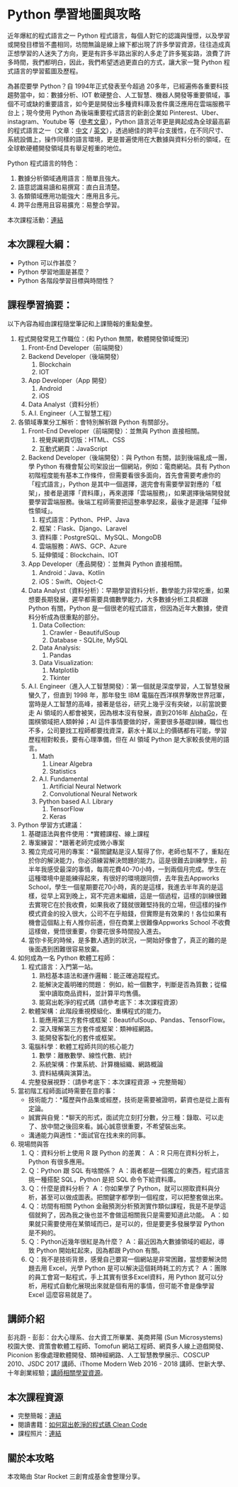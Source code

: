 # Python 學習地圖與攻略

近年爆紅的程式語言之一 Python 程式語言，每個人對它的認識與憧憬，以及學習或開發目標皆不盡相同，坊間無論是線上線下都出現了許多學習資源，往往造成真正想學習的人迷失了方向，更是有許多半路出家的人多走了許多冤妄路，浪費了許多時間，我們都明白，因此，我們希望透過更直白的方式，讓大家一覽 Python 程式語言的學習藍圖及歷程。

為甚麼要學 Python？自 1994年正式發表至今超過 20多年，已經遍佈各重要科技趨勢當中，如：數據分析、IOT 軟硬整合、人工智慧、機器人開發等重要領域，事個不可或缺的重要語言，如今更是開發出多種資料庫及套件廣泛應用在雲端服務平台上；現今使用 Python 為後端重要程式語言的新創企業如 Pinterest、Uber、instagram、Youtube 等（[參考文章](https://www.jianshu.com/p/e3df3b024b6c)），Python 語言近年更是興起成為全球最高薪的程式語言之一（文章：[中文](http://technews.tw/2017/12/21/2018-5-high-paid-in-demand-programming-language/) / [英文](https://www.techrepublic.com/article/five-highly-paid-and-in-demand-programming-languages-to-learn-in-2018/)），透過絕佳的跨平台支援性，在不同尺寸、系統設備上，操作同樣的語言環境，更是普遍使用在大數據與資料分析的領域，在全球軟硬體開發領域具有舉足輕重的地位。

Python 程式語言的特色：

1. 數據分析領域通用語言：簡單且強大。
2. 語意認識易讀和易撰寫：直白且清楚。
3. 各類領域應用功能強大：應用且多元。
4. 跨平台應用且容易擴充：易整合學習。

本次課程活動：[連結](https://www.accupass.com/event/1812110559434772340930)

## 本次課程大綱：

* Python 可以作甚麼？
* Python 學習地圖是甚麼？
* Python 各階段學習目標與時間性？

## 課程學習摘要：

以下內容為經由課程隨堂筆記和上課簡報的重點彙整。

1. 程式開發常見工作職位：(和 Python 無關，軟體開發領域慨況)
    1. Front-End Developer（前端開發）
    2. Backend Developer（後端開發）
        1. Blockchain
        2. IOT
    3. App Developer（App 開發）
        1. Android
        2. iOS
    4. Data Analyst（資料分析）
    5. A.I. Engineer（人工智慧工程）
2. 各領域專業分工解析：會特別解析跟 Python 有關部分。
    1. Front-End Developer（前端開發）：並無與 Python 直接相關。
        1. 視覺與網頁切版：HTML、CSS
        2. 互動式網頁：JavaScript
    2. Backend Developer（後端開發）：與 Python 有關，談到後端亂成一團，學 Python 有機會幫公司架設出一個網站，例如：電商網站。具有 Python 初階程度能有基本工作條件，但需要看很多面向，首先會需要考慮你的「程式語言」，Python 是其中一個選擇，選完會有需要學習對應的「框架」，接者是選擇「資料庫」，再來選擇「雲端服務」，如果選擇後端開發就要學習雲端服務。後端工程師需要把這整串學起來，最後才是選擇「延伸性領域」。
        1. 程式語言：Python、PHP、Java
        2. 框架：Flask、Django、Laravel
        3. 資料庫：PostgreSQL、MySQL、MongoDB
        4. 雲端服務：AWS、GCP、Azure
        5. 延伸領域：Blockchain、IOT
    3. App Developer（產品開發）：並無與 Python 直接相關。
        1. Android：Java、Kotlin
        2. iOS：Swift、Object-C
    4. Data Analyst（資料分析）：早期學習資料分析，數學能力非常吃重，如果想要長期發展，遲早都需要具備數學能力，大多數據分析工具都跟 Python 有關，Python 是一個很老的程式語言，但因為近年大數據，使資料分析成為很重點的部分。
        1. Data Collection:
            1. Crawler - BeautifulSoup
            2. Database - SQLite, MySQL
        2. Data Analysis:
            1. Pandas
        3. Data Visualization:
            1. Matplotlib
            2. Tkinter
    5. A.I. Engineer（進入人工智慧開發）：第一個就是深度學習，人工智慧發展蠻久了，但直到 1998 年，那年發生 IBM 電腦在西洋棋界擊敗世界冠軍，當時是人工智慧的高峰，接著是低谷，研究上幾乎沒有突破，以前當說要走 Ai 領域的人都會被笑，因為根本沒有發展，直到2016年 [AlphaGo](https://zh.wikipedia.org/wiki/AlphaGo)，在圍棋領域把人類幹掉；AI 這件事情要做的好，需要很多基礎訓練，職位也不多，公司要找工程師都要找資深，薪水十萬以上的價碼都有可能，學習歷程相對較長，要有心理準備，但在 AI 領域 Python 是大家較長使用的語言。
        1. Math
            1. Linear Algebra
            2. Statistics
        2. A.I. Fundamental
            1. Artificial Neural Network
            2. Convolutional Neural Network
        3. Python based A.I. Library
            1. TensorFlow
            2. Keras
3. Python 學習方式建議：
    1. 基礎語法與套件使用：*實體課程、線上課程
    2. 專案練習：*跟著老師完成微小專案
    3. 獨立完成可用的專案：*最關鍵點是沒人幫得了你，老師也幫不了，重點在於你的解決能力，你必須練習解決問題的能力。這是很難去訓練學生，前半年我感受最深的事情，每周花費40-70小時，一到兩個月完成。學生在這種環境中是能練得起來，有很好的環境跟同儕，去年我去Appworks School，學生一個星期要花70小時，真的是這樣，我進去半年真的是這樣，從早上寫到晚上，寫不完週末繼續，這是一個過程，這樣的訓練很難去實現它在於我收費，如果我收了錢就很難堅持我的立場，但這樣的操作模式資金的投入很大，公司不在乎賠錢，但實際是有效果的！各位如果有機會這個點上有人推你前進，但在商業上很難像Appworks School 不收費這樣做，覺悟很重要，你要花很多時間投入進去。
    4. 當你卡死的時候，是多數人遇到的狀況，一開始好像會了，真正的難的是後面遇到困難很容易放棄。
4. 如何成為一名 Python 軟體工程師：
    1. 程式語言：入門第一站。
        1. 熟稔基本語法和運作邏輯：能正確追蹤程式。
        2. 能解決定義明確的問題： 例如，給一個數字，判斷是否為質數；從檔案中讀取商品資料，並計算平均售價。
        3. 能寫出乾淨的程式碼（請參考底下：本次課程資源）
    2. 軟體架構：此階段重視模組化、重構程式的能力。
        1. 能應用第三方套件或框架：BeautifulSoup、Pandas、TensorFlow。
        2. 深入理解第三方套件或框架：類神經網路。
        3. 能開發客製化的套件或框架。
    3. 電腦科學：軟體工程師共同的核心能力
        1. 數學：離散數學、線性代數、統計
        2. 系統架構：作業系統、計算機組織、網路概論
        3. 資料結構與演算法。
    4. 完整發展視野：（請參考底下：本次課程資源 -> 完整簡報）
5. 當初階工程師面試時需要在意的事：
    * 技術能力：*履歷與作品集或經歷，技術是需要被證明，薪資也是從上面有定論。
    * 誠實與自覺：*聊天的形式，面試完立刻打分數，分三種：錄取、可以走了、放中間之後回來看。誠心誠意很重要，不希望裝出來。
    * 溝通能力與適性：*面試官在找未來的同事。
6. 現場問與答
    1. Ｑ：資料分析上使用 R 跟 Python 的差異：
        Ａ：R 只用在資料分析上，Python 有很多應用。
    2. Ｑ：Python 跟 SQL 有啥關係？
        Ａ：兩者都是一個獨立的東西，程式語言挑一種搭配 SQL，Python 是把 SQL 命令下給資料庫。
    3. Ｑ：什麼是資料分析？
        Ａ：你如果學了 Python，就可以撈取資料與分析，甚至可以做成圖表。把關鍵字都學到一個程度，可以把整套做出來。
    4. Ｑ：坊間有相關 Python 金融預測分析預測實作類似課程，我是不是學這個就夠了，因為我之後也並不會做這相關我只是需要知道此功能。
       Ａ：如果就只需要使用在某領域而已，是可以的，但是要更多發展學習 Python 是不夠的。
    5. Ｑ：Python近幾年很紅是為什麼？
       Ａ：最近因為大數據領域的崛起，導致 Python 開始紅起來，因為都跟 Python 有關。
    6. Ｑ：我不是技術背景，感覺自己要寫一個網站是非常困難，當想要解決問題去用 Excel，光學 Python 是可以解決這個耗時耗工的方式？
       Ａ：團隊的員工會寫一點程式，手上其實有很多Excel資料，用 Python 就可以分析，用程式自動化展現出來就是個有用的事情，但可能不會是像學習 Excel 這麼容易就是了。

## 講師介紹

彭兆蔚 - 彭彭：台大心理系、台大資工所畢業、美商昇陽 (Sun Microsystems) 校園大使、資策會軟體工程師、Tomofun 網站工程師、網頁多人線上遊戲開發、Piconion 影像處理軟體開發、類神經網路、人工智慧教學展示、COSCUP 2010、JSDC 2017 講師、iThome Modern Web 2016 - 2018 講師、世新大學、十年創業經驗；[講師相關學習資源](https://training.pada-x.com/)。

## 本次課程資源

* 完整簡報：[連結](http://bit.ly/2SO7oim)
* 閱讀書籍：[如何寫出乾淨的程式碼 Clean Code](https://www.books.com.tw/products/0010579897)
* 課程照片：[連結](https://drive.google.com/drive/folders/1HM54EvTAxyJUGOHzVcupI_3v1s753dRt?usp=sharing)

## 關於本攻略

本攻略由 Star Rocket 三創育成基金會整理分享。

